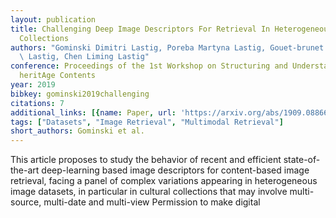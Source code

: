 ```yaml
---
layout: publication
title: Challenging Deep Image Descriptors For Retrieval In Heterogeneous Iconographic
  Collections
authors: "Gominski Dimitri Lastig, Poreba Martyna Lastig, Gouet-brunet Val\xE9rie\
  \ Lastig, Chen Liming Lastig"
conference: Proceedings of the 1st Workshop on Structuring and Understanding of Multimedia
  heritAge Contents
year: 2019
bibkey: gominski2019challenging
citations: 7
additional_links: [{name: Paper, url: 'https://arxiv.org/abs/1909.08866'}]
tags: ["Datasets", "Image Retrieval", "Multimodal Retrieval"]
short_authors: Gominski et al.
---
```

This article proposes to study the behavior of recent and efficient
state-of-the-art deep-learning based image descriptors for content-based image
retrieval, facing a panel of complex variations appearing in heterogeneous
image datasets, in particular in cultural collections that may involve
multi-source, multi-date and multi-view Permission to make digital